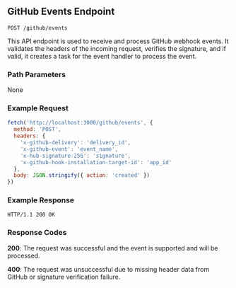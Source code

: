## GitHub Events Endpoint

```
POST /github/events
```

This API endpoint is used to receive and process GitHub webhook events. It validates the headers of the incoming request, verifies the signature, and if valid, it creates a task for the event handler to process the event.

### Path Parameters

None

### Example Request

```javascript
fetch('http://localhost:3000/github/events', {
  method: 'POST',
  headers: {
    'x-github-delivery': 'delivery_id',
    'x-github-event': 'event_name',
    'x-hub-signature-256': 'signature',
    'x-github-hook-installation-target-id': 'app_id'
  },
  body: JSON.stringify({ action: 'created' })
})
```

### Example Response

```
HTTP/1.1 200 OK
```

### Response Codes

**200**: The request was successful and the event is supported and will be processed.

**400**: The request was unsuccessful due to missing header data from GitHub or signature verification failure.

<br />

